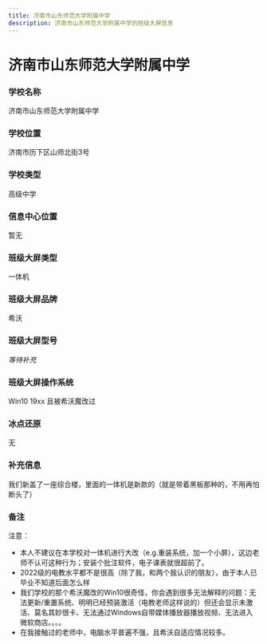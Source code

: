 ```yaml
---
title: 济南市山东师范大学附属中学
description: 济南市山东师范大学附属中学的班级大屏信息
---
```


# 济南市山东师范大学附属中学

### 学校名称

济南市山东师范大学附属中学

### 学校位置

济南市历下区山师北街3号

### 学校类型

高级中学

### 信息中心位置

暂无

### 班级大屏类型

一体机

### 班级大屏品牌

希沃

### 班级大屏型号

_等待补充_

### 班级大屏操作系统

Win10 19xx 且被希沃魔改过

### 冰点还原

无

### 补充信息

我们新盖了一座综合楼，里面的一体机是新款的（就是带着黑板那种的，不用再怕断头了）

### 备注

注意：
+ 本人不建议在本学校对一体机进行大改（e.g.重装系统，加一个小屏），这边老师不认可这种行为；安装个批注软件，电子课表就很超前了。
+ 2022级的电教水平都不是很高（除了我，和两个我认识的朋友），由于本人已毕业不知道后面怎么样
+ 我们学校的那个希沃魔改的Win10很奇怪，你会遇到很多无法解释的问题：无法更新/重置系统、明明已经预装激活（电教老师这样说的）但还会显示未激活、莫名其妙很卡、无法通过Windows自带媒体播放器播放视频、无法进入微软商店。。。。
+ 在我接触过的老师中，电脑水平普遍不强，且希沃自适应情况较多。